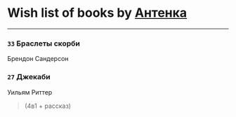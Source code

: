 # Wish list of books by [Антенка](https://plus.google.com/u/0/118158645037334943900/)
---

### `33` Браслеты скорби
Брендон Сандерсон

### `27` Джекаби
Уильям Риттер
> (4в1 + рассказ)

